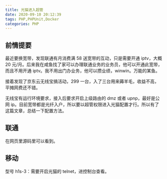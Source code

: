 ```yaml
---
title: 光猫进入超管
date: 2020-09-10 20:12:39
tags: PHP,PHPUnit,Docker
categories: PHP
---
```


## 前情提要
最近要换宽带，发现联通有月消费满 58 送宽带的互动，只是需要开通 iptv，大概 20 元/月。后来我在咸鱼找了家可以办理联通业务的业务员，他可以开通此宽带，而且不用开通 iptv。我不用出门办业务，他可以攒业绩，winwin。万能的某鱼。

接着发现了京东云无线宝搞活动，299 一台，入了三台用来薅羊毛，收益不高，平摊网费还不错。

无线宝有运行环境要求，接入后要求开启上级路由的 dmz 或者 upnp，最好是公网 ip。目前宽带都是光纤入户，所以要以超管权限进入光猫配置才行。所以有了这篇文章，总结一下配置方法。

## 联通
在网页里源码里可以看到。
## 移动
型号 h1s-3：需要开启光猫的 telnet，进控制台查看。
